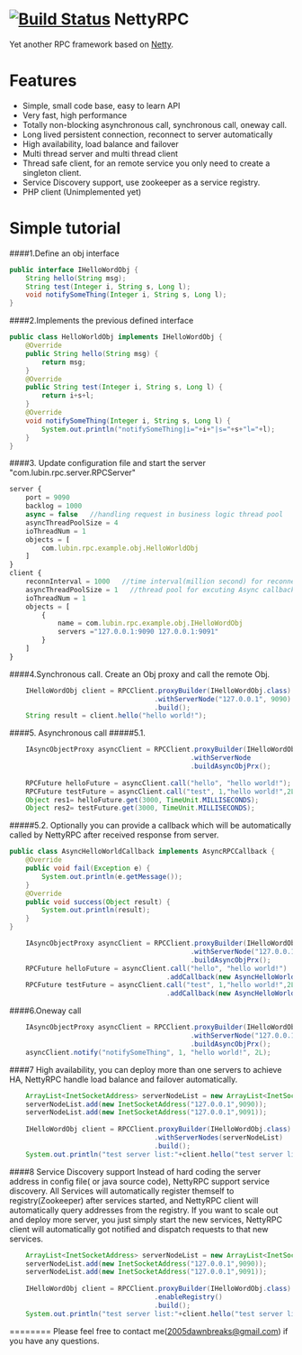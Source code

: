 [![Build Status](https://travis-ci.org/dawnbreaks/NettyRPC.png?branch=master)](https://travis-ci.org/dawnbreaks/NettyRPC)
NettyRPC
========

Yet another RPC framework based on [Netty](https://github.com/netty/netty).


Features
========

  * Simple, small code base, easy to learn API
  * Very fast, high performance
  * Totally non-blocking asynchronous call, synchronous call, oneway call.
  * Long lived persistent connection, reconnect to server automatically
  * High availability, load balance and failover 
  * Multi thread server and multi thread client
  * Thread safe client, for an remote service you only need to create a singleton client. 
  * Service Discovery support, use zookeeper as a service registry. 
  * PHP client (Unimplemented yet)  
  
Simple tutorial
========
####1.Define an obj interface
```java
public interface IHelloWordObj {
	String hello(String msg);
	String test(Integer i, String s, Long l);
	void notifySomeThing(Integer i, String s, Long l);
}
```
  
####2.Implements the previous defined interface
```java
public class HelloWorldObj implements IHelloWordObj {
	@Override
	public String hello(String msg) {
		return msg;
	}
	@Override
	public String test(Integer i, String s, Long l) {
		return i+s+l;
	}
	@Override
	void notifySomeThing(Integer i, String s, Long l) {
		System.out.println("notifySomeThing|i="+i+"|s="+s+"l="+l);
	}
}
```

####3. Update configuration file and start the server "com.lubin.rpc.server.RPCServer"
```javascript
server {
	port = 9090
	backlog = 1000
	async = false	//handling request in business logic thread pool
	asyncThreadPoolSize = 4
    ioThreadNum = 1   
	objects = [
		com.lubin.rpc.example.obj.HelloWorldObj
	]
}
client {
	reconnInterval = 1000	//time interval(million second) for reconnecting to server
	asyncThreadPoolSize = 1   //thread pool for excuting Async callback
    ioThreadNum = 1   
    objects = [ 
		{ 
			name = com.lubin.rpc.example.obj.IHelloWordObj
			servers ="127.0.0.1:9090 127.0.0.1:9091"
		}
	]
}
```


####4.Synchronous call. Create an Obj proxy and call the remote Obj.
```java
    IHelloWordObj client = RPCClient.proxyBuilder(IHelloWordObj.class)
    					            .withServerNode("127.0.0.1", 9090)
    					            .build();
    String result = client.hello("hello world!");
```

####5. Asynchronous call
#####5.1.
```java
    IAsyncObjectProxy asyncClient = RPCClient.proxyBuilder(IHelloWordObj.class)
    					                     .withServerNode
    						                 .buildAsyncObjPrx();
    
    RPCFuture helloFuture = asyncClient.call("hello", "hello world!");
    RPCFuture testFuture = asyncClient.call("test", 1,"hello world!",2L);
    Object res1= helloFuture.get(3000, TimeUnit.MILLISECONDS);
    Object res2= testFuture.get(3000, TimeUnit.MILLISECONDS);

```
#####5.2. Optionally you can provide a callback which will be automatically called by NettyRPC after received response from server.
```java
public class AsyncHelloWorldCallback implements AsyncRPCCallback {
	@Override
	public void fail(Exception e) {
		System.out.println(e.getMessage());
	}
	@Override
	public void success(Object result) {
		System.out.println(result);
	}
}

    IAsyncObjectProxy asyncClient = RPCClient.proxyBuilder(IHelloWordObj.class)
    						                 .withServerNode("127.0.0.1", 9090)
    					   	                 .buildAsyncObjPrx();
    RPCFuture helloFuture = asyncClient.call("hello", "hello world!")
    						           .addCallback(new AsyncHelloWorldCallback());
    RPCFuture testFuture = asyncClient.call("test", 1,"hello world!",2L)
    						           .addCallback(new AsyncHelloWorldCallback());
```

####6.Oneway call
```java
    IAsyncObjectProxy asyncClient = RPCClient.proxyBuilder(IHelloWordObj.class)
    						                 .withServerNode("127.0.0.1", 9090)
    						                 .buildAsyncObjPrx();
    asyncClient.notify("notifySomeThing", 1, "hello world!", 2L);
```

####7 High availability, you can deploy more than one servers to achieve HA, NettyRPC handle load balance and failover automatically.  
```java
    ArrayList<InetSocketAddress> serverNodeList = new ArrayList<InetSocketAddress>();
    serverNodeList.add(new InetSocketAddress("127.0.0.1",9090));
    serverNodeList.add(new InetSocketAddress("127.0.0.1",9091));
         
    IHelloWordObj client = RPCClient.proxyBuilder(IHelloWordObj.class)
    					            .withServerNodes(serverNodeList)
    					            .build();
    System.out.println("test server list:"+client.hello("test server list11"));
```

####8 Service Discovery support
Instead of hard coding the server address in config file( or java source code), NettyRPC support service discovery. 
All Services will automatically register themself to registry(Zookeeper) after services started,  and NettyRPC client will automatically query addresses from the registry.
If you want to scale out and deploy more server, you just simply start the new services, NettyRPC client will automatically got notified and dispatch requests to that new services.

```java
    ArrayList<InetSocketAddress> serverNodeList = new ArrayList<InetSocketAddress>();
    serverNodeList.add(new InetSocketAddress("127.0.0.1",9090));
    serverNodeList.add(new InetSocketAddress("127.0.0.1",9091));
         
    IHelloWordObj client = RPCClient.proxyBuilder(IHelloWordObj.class)
    					            .enableRegistry()
    					            .build();
    System.out.println("test server list:"+client.hello("test server list11"));
```
========
Please feel free to contact me(2005dawnbreaks@gmail.com) if you have any questions.
